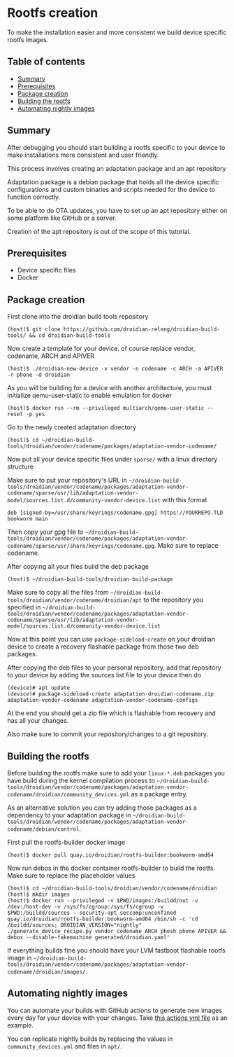 Rootfs creation
===============
To make the installation easier and more consistent we build device specific rootfs images.

Table of contents
-----------------

* [Summary](#summary)
* [Prerequisites](#prerequisites)
* [Package creation](#package-creation)
* [Building the rootfs](#building-the-rootfs)
* [Automating nightly images](#automating-nightly-images)

Summary
-------

After debugging you should start building a rootfs specific to your device to make installations more consistent and user friendly.

This process involves creating an adaptation package and an apt repository

Adaptation package is a debian package that holds all the device specific configurations and custom binaries and scripts needed for the device to function correctly.

To be able to do OTA updates, you have to set up an apt repository either on some platform like GitHub or a server.

Creation of the apt repository is out of the scope of this tutorial.

Prerequisites
-------------

* Device specific files
* Docker

Package creation
----------------

First clone into the droidian build tools repository

	(host)$ git clone https://github.com/droidian-releng/droidian-build-tools/ && cd droidian-build-tools

Now create a template for your device. of course replace vendor, codename, ARCH and APIVER

	(host)$ ./droidian-new-device -v vendor -n codename -c ARCH -a APIVER -r phone -d droidian

As you will be building for a device with another architecture, you must initialize qemu-user-static to enable emulation for docker

	(host)$ docker run --rm --privileged multiarch/qemu-user-static --reset -p yes

Go to the newly created adaptation directory

	(host)$ cd ~/droidian-build-tools/droidian/vendor/codename/packages/adaptation-vendor-codename/

Now put all your device specific files under `sparse/` with a linux directory structure

Make sure to put your repository's URL in `~/droidian-build-tools/droidian/vendor/codename/packages/adaptation-vendor-codename/sparse/usr/lib/adaptation-vendor-model/sources.list.d/community-vendor-device.list` with this format

`deb [signed-by=/usr/share/keyrings/codename.gpg] https://YOURREPO.TLD bookworm main`

Then copy your gpg file to `~/droidian-build-tools/droidian/vendor/codename/packages/adaptation-vendor-codename/sparse/usr/share/keyrings/codename.gpg`. Make sure to replace codename.

After copying all your files build the deb package

	(host)$ ~/droidian-build-tools/droidian-build-package

Make sure to copy all the files from `~/droidian-build-tools/droidian/vendor/codename/droidian/apt` to the repository you specified in `~/droidian-build-tools/droidian/vendor/codename/packages/adaptation-vendor-codename/sparse/usr/lib/adaptation-vendor-model/sources.list.d/community-vendor-device.list`

Now at this point you can use `package-sideload-create` on your droidian device to create a recovery flashable package from those two deb packages.

After copying the deb files to your personal repository, add that repository to your device by adding the sources list file to your device then do

	(device)# apt update
	(device)# package-sideload-create adaptation-droidian-codename.zip adaptation-vendor-codename adaptation-vendor-codename-configs

At the end you should get a zip file which is flashable from recovery and has all your changes.

Also make sure to commit your repository/changes to a git repository.

Building the rootfs
-------------------

Before building the rootfs make sure to add your `linux-*.deb` packages you have build during the kernel compilation process to `~/droidian-build-tools/droidian/vendor/codename/packages/adaptation-vendor-codename/droidian/community_devices.yml` as a package entry.

As an alternative solution you can try adding those packages as a dependency to your adaptation package in `~/droidian-build-tools/droidian/vendor/codename/packages/adaptation-vendor-codename/debian/control`.

First pull the rootfs-builder docker image

	(host)$ docker pull quay.io/droidian/rootfs-builder:bookworm-amd64

Now run debos in the docker container rootfs-builder to build the rootfs. Make sure to replace the placeholder values

	(host)$ cd ~/droidian-build-tools/droidian/vendor/codename/droidian
	(host)$ mkdir images
	(host)$ docker run --privileged -v $PWD/images:/buildd/out -v /dev:/host-dev -v /sys/fs/cgroup:/sys/fs/cgroup -v $PWD:/buildd/sources --security-opt seccomp:unconfined quay.io/droidian/rootfs-builder:bookworm-amd64 /bin/sh -c 'cd /buildd/sources; DROIDIAN_VERSION="nightly" ./generate_device_recipe.py vendor_codename ARCH phosh phone APIVER && debos --disable-fakemachine generated/droidian.yaml'

If everything builds fine you should have your LVM fastboot flashable rootfs image in `~/droidian-build-tools/droidian/vendor/codename/packages/adaptation-vendor-codename/droidian/images/`.

Automating nightly images
-------------------------

You can automate your builds with GitHub actions to generate new images every day for your device with your changes. Take [this actions yml file](https://github.com/droidian-onclite/droidian-images/blob/bookworm/.github/workflows/release.yml) as an example.

You can replicate nightly builds by replacing the values in `community_devices.yml` and files in `apt/`.
